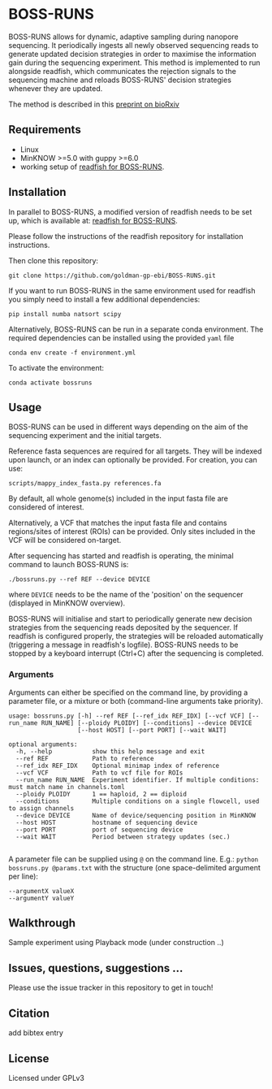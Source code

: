 # BOSS-RUNS

BOSS-RUNS allows for dynamic, adaptive sampling during nanopore sequencing. It periodically ingests all newly observed sequencing reads to generate updated decision strategies in order to maximise the information gain during the sequencing experiment. This method is implemented to run alongside readfish, which communicates the rejection signals to the sequencing machine and reloads BOSS-RUNS' decision strategies whenever they are updated. 

The method is described in this [preprint on bioRxiv](https://www.biorxiv.org/content/10.1101/2020.02.07.938670v3)


## Requirements

- Linux
- MinKNOW >=5.0 with guppy >=6.0
- working setup of [readfish for BOSS-RUNS](https://github.com/LooseLab/readfish/tree/BossRuns/V0.0.1). 



## Installation

In parallel to BOSS-RUNS, a modified version of readfish needs to be set up, which is available at: [readfish for BOSS-RUNS](https://github.com/LooseLab/readfish/tree/BossRuns/V0.0.1).

Please follow the instructions of the readfish repository for installation instructions.

Then clone this repository:

`git clone https://github.com/goldman-gp-ebi/BOSS-RUNS.git`

If you want to run BOSS-RUNS in the same environment used for readfish you simply need to install a few additional dependencies:

`pip install numba natsort scipy`



Alternatively, BOSS-RUNS can be run in a separate conda environment. The required dependencies can be installed using the provided `yaml` file

`conda env create -f environment.yml`

To activate the environment:

`conda activate bossruns`


## Usage

BOSS-RUNS can be used in different ways depending on the aim of the sequencing experiment and the initial targets.

Reference fasta sequences are required for all targets. They will be indexed upon launch, or an index can optionally be provided. For creation, you can use:

`scripts/mappy_index_fasta.py references.fa`


By default, all whole genome(s) included in the input fasta file are considered of interest. 

Alternatively, a VCF that matches the input fasta file and contains regions/sites of interest (ROIs) can be provided. Only sites included in the VCF will be considered on-target.


After sequencing has started and readfish is operating, the minimal command to launch BOSS-RUNS is:

`./bossruns.py --ref REF --device DEVICE`

where `DEVICE` needs to be the name of the 'position' on the sequencer (displayed in MinKNOW overview).

BOSS-RUNS will initialise and start to periodically generate new decision strategies from the sequencing reads deposited by the sequencer. If readfish is configured properly, the strategies will be reloaded automatically (triggering a message in readfish's logfile). BOSS-RUNS needs to be stopped by a keyboard interrupt (Ctrl+C) after the sequencing is completed.


### Arguments

Arguments can either be specified on the command line, by providing a parameter file, or a mixture or both (command-line arguments take priority).

```
usage: bossruns.py [-h] --ref REF [--ref_idx REF_IDX] [--vcf VCF] [--run_name RUN_NAME] [--ploidy PLOIDY] [--conditions] --device DEVICE
                   [--host HOST] [--port PORT] [--wait WAIT]

optional arguments:
  -h, --help           show this help message and exit
  --ref REF            Path to reference
  --ref_idx REF_IDX    Optional minimap index of reference
  --vcf VCF            Path to vcf file for ROIs
  --run_name RUN_NAME  Experiment identifier. If multiple conditions: must match name in channels.toml
  --ploidy PLOIDY      1 == haploid, 2 == diploid
  --conditions         Multiple conditions on a single flowcell, used to assign channels
  --device DEVICE      Name of device/sequencing position in MinKNOW
  --host HOST          hostname of sequencing device
  --port PORT          port of sequencing device
  --wait WAIT          Period between strategy updates (sec.)


```

A parameter file can be supplied using `@` on the command line. E.g.: `python bossruns.py @params.txt` with the structure (one space-delimited argument per line):

```
--argumentX valueX
--argumentY valueY
```

## Walkthrough

Sample experiment using Playback mode (under construction ..)


## Issues, questions, suggestions ...

Please use the issue tracker in this repository to get in touch!


## Citation

add bibtex entry 


## License

Licensed under GPLv3

